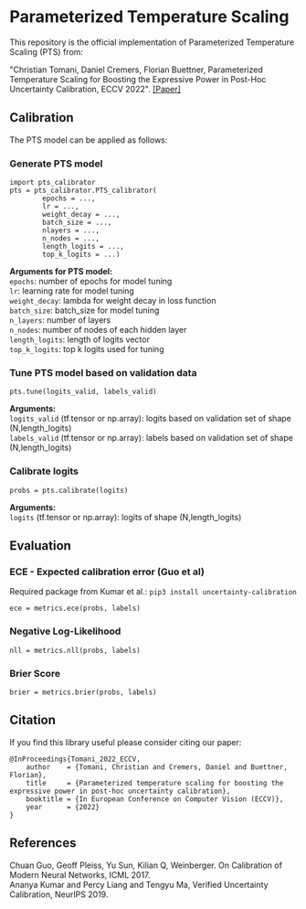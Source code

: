 # Parameterized Temperature Scaling

This repository is the official implementation of Parameterized Temperature Scaling (PTS) from: 

"Christian Tomani, Daniel Cremers, Florian Buettner, Parameterized Temperature Scaling for Boosting the Expressive Power in Post-Hoc Uncertainty Calibration, ECCV 2022". [[Paper]](https://arxiv.org/abs/2102.12182)


## Calibration

The PTS model can be applied as follows:

### Generate PTS model
```
import pts_calibrator
pts = pts_calibrator.PTS_calibrator(
        epochs = ...,
        lr = ...,
        weight_decay = ...,
        batch_size = ...,
        nlayers = ...,
        n_nodes = ...,
        length_logits = ...,
        top_k_logits = ...)
```

**Arguments for PTS model:**\
`epochs`: number of epochs for model tuning\
`lr`: learning rate for model tuning\
`weight_decay`: lambda for weight decay in loss function\
`batch_size`: batch_size for model tuning\
`n_layers`: number of layers\
`n_nodes`: number of nodes of each hidden layer\
`length_logits`: length of logits vector\
`top_k_logits`: top k logits used for tuning


### Tune PTS model based on validation data

`pts.tune(logits_valid, labels_valid)`

**Arguments:**\
`logits_valid` (tf.tensor or np.array): logits based on validation set of shape (N,length_logits)\
`labels_valid` (tf.tensor or np.array): labels based on validation set of shape (N,length_logits)


### Calibrate logits

`probs = pts.calibrate(logits)`

**Arguments:**\
`logits` (tf.tensor or np.array): logits of shape (N,length_logits)



## Evaluation
### ECE - Expected calibration error (Guo et al)
Required package from Kumar et al.: `pip3 install uncertainty-calibration`

`ece = metrics.ece(probs, labels)`

### Negative Log-Likelihood

`nll = metrics.nll(probs, labels)`

### Brier Score

`brier = metrics.brier(probs, labels)`

## Citation

If you find this library useful please consider citing our paper:
```
@InProceedings{Tomani_2022_ECCV,
    author    = {Tomani, Christian and Cremers, Daniel and Buettner, Florian},
    title     = {Parameterized temperature scaling for boosting the expressive power in post-hoc uncertainty calibration},
    booktitle = {In European Conference on Computer Vision (ECCV)},
    year      = {2022}
}
```

## References
Chuan Guo, Geoff Pleiss, Yu Sun, Kilian Q, Weinberger. On Calibration of Modern Neural Networks, ICML 2017.\
Ananya Kumar and Percy Liang and Tengyu Ma, Verified Uncertainty Calibration, NeurIPS 2019.
